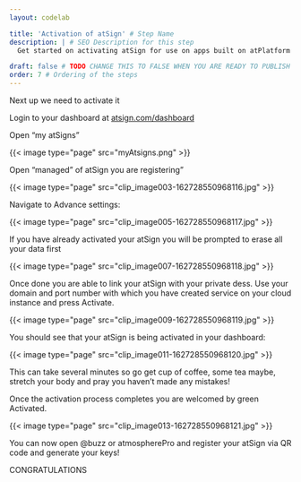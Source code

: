 ```yaml
---
layout: codelab

title: 'Activation of atSign' # Step Name
description: | # SEO Description for this step
  Get started on activating atSign for use on apps built on atPlatform

draft: false # TODO CHANGE THIS TO FALSE WHEN YOU ARE READY TO PUBLISH THE PAGE
order: 7 # Ordering of the steps
---
```


Next up we need to activate it

Login to your dashboard at [atsign.com/dashboard](https://my.atsign.com/dashboard)

Open “my atSigns”

{{< image type="page" src="myAtsigns.png" >}}

Open “managed” of atSign you are registering”

{{< image type="page" src="clip_image003-162728550968116.jpg" >}}

Navigate to Advance settings:

{{< image type="page" src="clip_image005-162728550968117.jpg" >}}

If you have already activated your atSign you will be prompted to erase all your data first

{{< image type="page" src="clip_image007-162728550968118.jpg" >}}

Once done you are able to link your atSign with your private dess. Use your domain and port number with which you have created service on your cloud instance and press Activate.

{{< image type="page" src="clip_image009-162728550968119.jpg" >}}

You should see that your atSign is being activated in your dashboard:

{{< image type="page" src="clip_image011-162728550968120.jpg" >}}

This can take several minutes so go get cup of coffee, some tea maybe, stretch your body and pray you haven’t made any mistakes!

Once the activation process completes you are welcomed by green Activated.

{{< image type="page" src="clip_image013-162728550968121.jpg" >}}

You can now open @buzz or atmospherePro and register your atSign via QR code and generate your keys!

CONGRATULATIONS